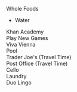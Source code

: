 
Whole Foods  
* Water  

Khan Academy  
Play New Games  
Viva Vienna  
Pool  
Trader Joe's (Travel Time)  
Post Office  (Travel Time)  
Cello  
Laundry  
Duo Lingo  
